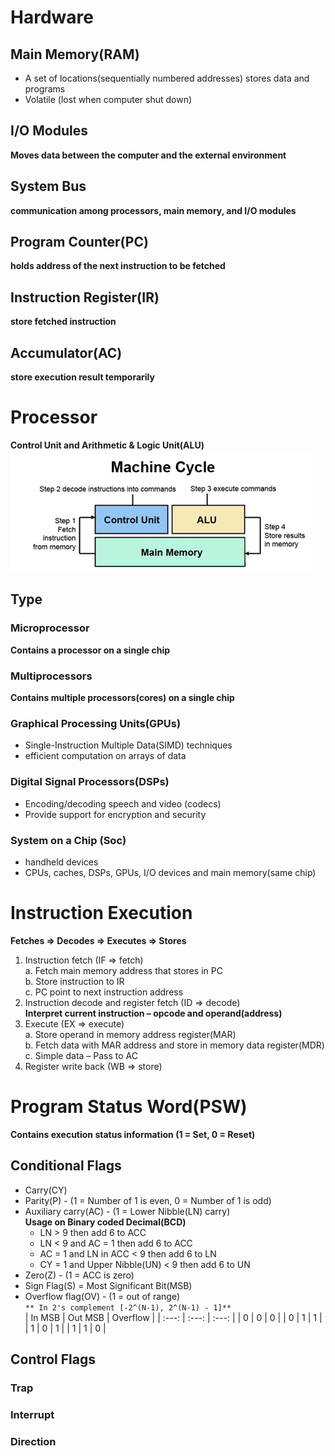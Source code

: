 # Hardware
## Main Memory(RAM)
- A set of locations(sequentially numbered addresses) stores data and programs
- Volatile (lost  when computer shut down)
## I/O Modules
**Moves data between the computer and the external environment**
## System Bus
**communication among processors, main memory, and I/O modules**
## Program Counter(PC)
**holds address of the next instruction to be fetched**
## Instruction Register(IR)
**store fetched instruction**
## Accumulator(AC)
**store execution result temporarily**

# Processor
**Control Unit and Arithmetic & Logic Unit(ALU)**  
![Machine Cycle](../Image/machine_cycle.png)
## Type
### Microprocessor
**Contains a processor on a single chip**
### Multiprocessors
**Contains multiple processors(cores) on a single chip**
### Graphical Processing Units(GPUs)
- Single-Instruction Multiple Data(SIMD) techniques 
- efficient computation on arrays of data
### Digital Signal Processors(DSPs) 
- Encoding/decoding speech and video (codecs)
- Provide support for encryption and security
### System on a Chip (Soc)
- handheld devices
- CPUs, caches, DSPs, GPUs, I/O devices and main memory(same chip)

# Instruction Execution
**Fetches => Decodes => Executes => Stores**
1. Instruction fetch (IF => fetch)  
  a. Fetch main memory address that stores in PC  
  b. Store instruction to IR  
  c. PC point to next instruction address
2. Instruction decode and register fetch (ID => decode)  
**Interpret current instruction – opcode and operand(address)**
3. Execute (EX => execute)  
  a. Store operand in memory address register(MAR)  
  b. Fetch data with MAR address and store in memory data register(MDR)  
  c. Simple data – Pass to AC
4. Register write back (WB => store)

# Program Status Word(PSW)
**Contains execution status information (1 = Set, 0 = Reset)**
## Conditional Flags
- Carry(CY)
- Parity(P) - (1 = Number of 1 is even, 0 = Number of 1 is odd)
- Auxiliary carry(AC) - (1 = Lower Nibble(LN) carry)  
**Usage on Binary coded Decimal(BCD)**
  - LN > 9 then add 6 to ACC
  - LN < 9 and AC = 1 then add 6 to ACC
  - AC = 1 and LN in ACC < 9 then add 6 to LN
  - CY = 1 and Upper Nibble(UN) < 9 then add 6 to UN
- Zero(Z) - (1 = ACC is zero)
- Sign Flag(S) = Most Significant Bit(MSB)
- Overflow flag(OV) - (1 = out of range)  
`** In 2's complement [-2^(N-1), 2^(N-1) - 1]**`  
| In MSB | Out MSB | Overflow |
| :---: | :---: | :---: |
| 0 | 0 | 0 |
| 0 | 1 | 1 |
| 1 | 0 | 1 |
| 1 | 1 | 0 |
## Control Flags
### Trap
### Interrupt
### Direction
